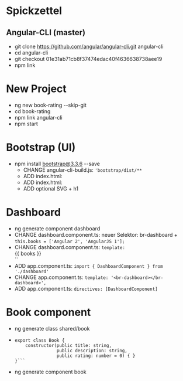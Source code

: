 # Spickzettel

## Angular-CLI (master)

* git clone https://github.com/angular/angular-cli.git angular-cli
* cd angular-cli
* git checkout 01e31ab71cb8f37474edac40f4636638738aee19
* npm link


# New Project

* ng new book-rating --skip-git
* cd book-rating
* npm link angular-cli
* npm start

# Bootstrap (UI)

* npm install bootstrap@3.3.6 --save
  * CHANGE angular-cli-build.js: `'bootstrap/dist/**`
  * ADD index.html: <link rel="stylesheet" href="vendor/bootstrap/dist/css/bootstrap.css">
  * ADD index.html: <body class="container">
  * ADD optional SVG + h1

# Dashboard

* ng generate component dashboard
* CHANGE dashboard.component.ts: neuer Selektor: br-dashboard + `this.books = ['Angular 2', 'AngularJS 1'];`
* CHANGE dashboard.component.ts: `template: `<div>{{ books }}</div>``
* ADD app.component.ts: `import { DashboardComponent } from './dashboard'`
* CHANGE app.component.ts: `template: '<br-dashboard></br-dashboard>',`
* ADD app.component.ts: `directives: [DashboardComponent]`

# Book component

* ng generate class shared/book
* ```
  export class Book {
      constructor(public title: string,
                  public description: string,
                  public rating: number = 0) { }
  }```
* ng generate component book
